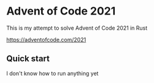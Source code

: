 # Advent of Code 2021
This is my attempt to solve Advent of Code 2021 in Rust

https://adventofcode.com/2021

## Quick start

I don't know how to run anything yet